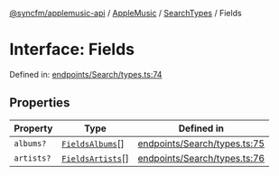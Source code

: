 [@syncfm/applemusic-api](../../../../../../globals.md) / [AppleMusic](../../../index.md) / [SearchTypes](../index.md) / Fields

# Interface: Fields

Defined in: [endpoints/Search/types.ts:74](https://github.com/sync-fm/applemusic-api/blob/a6a8471d4d51a41f6bd8af9d95c8abf0126e10f4/src/endpoints/Search/types.ts#L74)

## Properties

| Property | Type | Defined in |
| ------ | ------ | ------ |
| <a id="albums"></a> `albums?` | [`FieldsAlbums`](../enumerations/FieldsAlbums.md)[] | [endpoints/Search/types.ts:75](https://github.com/sync-fm/applemusic-api/blob/a6a8471d4d51a41f6bd8af9d95c8abf0126e10f4/src/endpoints/Search/types.ts#L75) |
| <a id="artists"></a> `artists?` | [`FieldsArtists`](../enumerations/FieldsArtists.md)[] | [endpoints/Search/types.ts:76](https://github.com/sync-fm/applemusic-api/blob/a6a8471d4d51a41f6bd8af9d95c8abf0126e10f4/src/endpoints/Search/types.ts#L76) |
